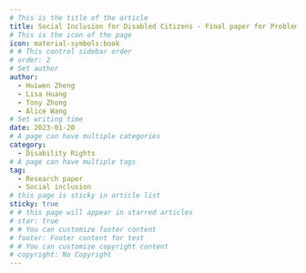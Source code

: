 ```yaml
---
# This is the title of the article
title: Social Inclusion for Disabled Citizens - Final paper for Problem and Analysis
# This is the icon of the page
icon: material-symbols:book
# # This control sidebar order
# order: 2
# Set author
author:
  - Huiwen Zheng
  - Lisa Huang
  - Tony Zhong
  - Alice Wang
# Set writing time
date: 2023-01-20
# A page can have multiple categories
category:
  - Disability Rights
# A page can have multiple tags
tag:
  - Research paper
  - Social inclusion
# this page is sticky in article list
sticky: true
# # this page will appear in starred articles
# star: true
# # You can customize footer content
# footer: Footer content for test
# # You can customize copyright content
# copyright: No Copyright
---
```


<PDF
  url="/assets/pdfs/Social Inclusion for Disabled Citizens - Final Report.pdf"
  height="120vw"
/>
